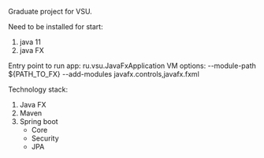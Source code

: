 Graduate project for VSU.

Need to be installed for start:
 1) java 11
 2) java FX
 
Entry point to run app: ru.vsu.JavaFxApplication
VM options: --module-path ${PATH_TO_FX} --add-modules javafx.controls,javafx.fxml

Technology stack:
1) Java FX
2) Maven
3) Spring boot
    - Core
    - Security
    - JPA